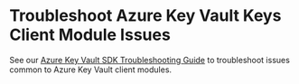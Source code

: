 # Troubleshoot Azure Key Vault Keys Client Module Issues

See our [Azure Key Vault SDK Troubleshooting Guide](https://github.com/Azure/azure-sdk-for-go/blob/main/sdk/keyvault/TROUBLESHOOTING.md)
to troubleshoot issues common to Azure Key Vault client modules.
